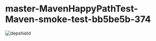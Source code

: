 # master-MavenHappyPathTest-Maven-smoke-test-bb5be5b-374

![depshield](https://ci.dev.depshield.sonatype.org/badges/depshield-ci/master-MavenHappyPathTest-Maven-smoke-test-bb5be5b-374/depshield.svg)